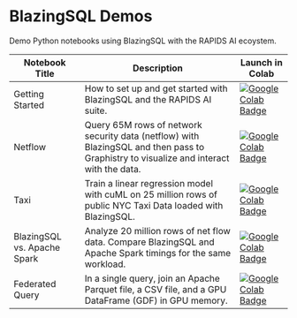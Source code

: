 # BlazingSQL Demos
Demo Python notebooks using BlazingSQL with the RAPIDS AI ecoystem.

| Notebook Title | Description |Launch in Colab|
|----------------|----------------|----------------|
| Getting Started | How to set up and get started with BlazingSQL and the RAPIDS AI suite. |[![Google Colab Badge](https://colab.research.google.com/assets/colab-badge.svg)](https://colab.research.google.com/github/BlazingDB/bsql-demos/blob/master/colab_notebooks/blazingsql_demo.ipynb)|
| Netflow | Query 65M rows of network security data (netflow) with BlazingSQL and then pass to Graphistry to visualize and interact with the data. |[![Google Colab Badge](https://colab.research.google.com/assets/colab-badge.svg)](https://colab.research.google.com/github/BlazingDB/bsql-demos/blob/master/colab_notebooks/graphistry_netflow_demo.ipynb)|
| Taxi | Train a linear regression model with cuML on 25 million rows of public NYC Taxi Data loaded with BlazingSQL. |[![Google Colab Badge](https://colab.research.google.com/assets/colab-badge.svg)](https://colab.research.google.com/github/BlazingDB/bsql-demos/blob/master/taxi_fare_prediction.ipynb)|
| BlazingSQL vs. Apache Spark | Analyze 20 million rows of net flow data. Compare BlazingSQL and Apache Spark timings for the same workload. |[![Google Colab Badge](https://colab.research.google.com/assets/colab-badge.svg)](https://colab.research.google.com/github/BlazingDB/bsql-demos/blob/master/colab_notebooks/vs_pyspark_netflow.ipynb)|
| Federated Query | In a single query, join an Apache Parquet file, a CSV file, and a GPU DataFrame (GDF) in GPU memory. |[![Google Colab Badge](https://colab.research.google.com/assets/colab-badge.svg)](https://colab.research.google.com/github/BlazingDB/bsql-demos/blob/master/colab_notebooks/federated_query_demo.ipynb)|

